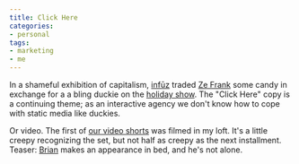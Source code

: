 ```yaml
---
title: Click Here
categories:
- personal
tags:
- marketing
- me
---
```


In a shameful exhibition of capitalism, [infūz][1] traded [Ze Frank][2] some candy in exchange for a a bling duckie on the [holiday show][3].  The "Click Here" copy is a continuing theme; as an interactive agency we don't know how to cope with static media like duckies.

Or video.  The first of [our video shorts][4] was filmed in my loft.  It's a little creepy recognizing the set, but not half as creepy as the next installment.  Teaser: [Brian][5] makes an appearance in bed, and he's not alone.

   [1]: http://www.infuz.com/
   [2]: http://www.zefrank.com/
   [3]: http://www.zefrank.com/theshow/archives/2006/12/122106.html
   [4]: http://www.infuz.com/GetPage.aspx?PageID=588
   [5]: http://stlbrianj.blogspot.com/

